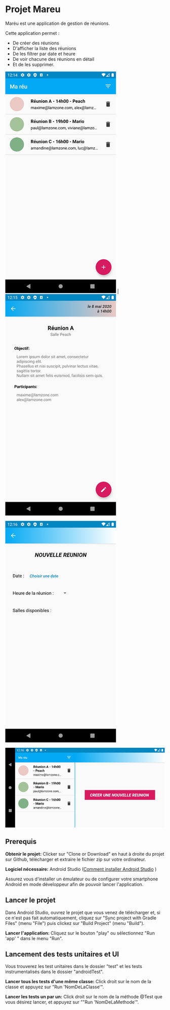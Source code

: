 # **Projet Mareu**

Maréu est une application de gestion de réunions.

Cette application permet :
- De créer des réunions
- D'afficher la liste des réunions
- De les filtrer par date et heure 
- De voir chacune des réunions en détail
- Et de les supprimer.

![](screenshots/list_meeting.png) | ![](screenshots/detail_meeting.png)

![](screenshots/meeting_creation.png)

![](screenshots/landscape_mode.png)

## Prerequis 
**Obtenir le projet:** 
Clicker sur "Clone or Download" en haut à droite du projet sur Github, télécharger et extraire
le fichier zip sur votre ordinateur.

**Logiciel nécessaire:**
Android Studio ([Comment installer Android Studio](https://developer.android.com/studio/install) )

Assurez vous d'installer un émulateur ou de configurer votre smartphone Android en mode développeur afin de pouvoir 
lancer l'application.

## Lancer le projet

Dans Android Studio, ouvrez le projet que vous venez de télécharger
et, si ce n'est pas fait automatiquement, cliquez sur "Sync project with Gradle Files" (menu "File")
puis clickez sur "Build Project" (menu "Build"). 

**Lancer l'application:** Cliquez sur le bouton "play" ou sélectionnez "Run 'app' " dans le menu "Run".

## Lancement des tests unitaires et UI

Vous trouverez les test unitaires dans le dossier "test" et les tests instrumentalisés
dans le dossier "androidTest". 


**Lancer tous les tests d'une même classe:** Click droit sur le nom de la classe
et appuyez sur "Run 'NomDeLaClasse'".  

**Lancer les tests un par un:** Click droit sur le nom de la méthode @Test que vous désirez lancer,
et appuyez sur ""Run 'NomDeLaMethode'". 